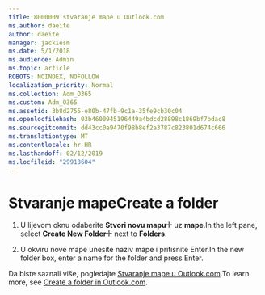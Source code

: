 ```yaml
---
title: 8000009 stvaranje mape u Outlook.com
ms.author: daeite
author: daeite
manager: jackiesm
ms.date: 5/1/2018
ms.audience: Admin
ms.topic: article
ROBOTS: NOINDEX, NOFOLLOW
localization_priority: Normal
ms.collection: Adm_O365
ms.custom: Adm_O365
ms.assetid: 3b8d2755-e80b-47fb-9c1a-35fe9cb30c04
ms.openlocfilehash: 03b4600945196449a4bdcd28898c1869bf7bdac8
ms.sourcegitcommit: dd43cc0a9470f98b8ef2a3787c823801d674c666
ms.translationtype: MT
ms.contentlocale: hr-HR
ms.lasthandoff: 02/12/2019
ms.locfileid: "29918604"
---
```

# <a name="create-a-folder"></a><span data-ttu-id="28e51-102">Stvaranje mape</span><span class="sxs-lookup"><span data-stu-id="28e51-102">Create a folder</span></span>

1. <span data-ttu-id="28e51-103">U lijevom oknu odaberite **Stvori novu mapu**![u stvoriti novi gumb mape](media/d8e28612-fbdb-4d28-a4d0-14f7834cfd97.png) uz **mape**.</span><span class="sxs-lookup"><span data-stu-id="28e51-103">In the left pane, select **Create New Folder**![The Create new folder button](media/d8e28612-fbdb-4d28-a4d0-14f7834cfd97.png) next to **Folders**.</span></span> 
    
2. <span data-ttu-id="28e51-104">U okviru nove mape unesite naziv mape i pritisnite Enter.</span><span class="sxs-lookup"><span data-stu-id="28e51-104">In the new folder box, enter a name for the folder and press Enter.</span></span>
    
<span data-ttu-id="28e51-105">Da biste saznali više, pogledajte [Stvaranje mape u Outlook.com](https://go.microsoft.com/fwlink/p/?linkid=873114).</span><span class="sxs-lookup"><span data-stu-id="28e51-105">To learn more, see [Create a folder in Outlook.com](https://go.microsoft.com/fwlink/p/?linkid=873114).</span></span>
  

